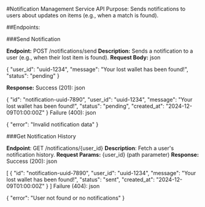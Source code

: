 #Notification Management Service
API Purpose:
Sends notifications to users about updates on items (e.g., when a match is found).

##Endpoints:


###Send Notification

**Endpoint:** POST /notifications/send
**Description:** Sends a notification to a user (e.g., when their lost item is found).
**Request Body:**
json

{
  "user_id": "uuid-1234",
  "message": "Your lost wallet has been found!",
  "status": "pending"
}

**Response:**
Success (201):
json

{
  "id": "notification-uuid-7890",
  "user_id": "uuid-1234",
  "message": "Your lost wallet has been found!",
  "status": "pending",
  "created_at": "2024-12-09T01:00:00Z"
}
Failure (400):
json

{
  "error": "Invalid notification data"
}


###Get Notification History

**Endpoint**: GET /notifications/{user_id}
**Description**: Fetch a user's notification history.
**Request Params:** {user_id} (path parameter)
**Response:**
Success (200):
json

[
  {
    "id": "notification-uuid-7890",
    "user_id": "uuid-1234",
    "message": "Your lost wallet has been found!",
    "status": "sent",
    "created_at": "2024-12-09T01:00:00Z"
  }
]
Failure (404):
json

{
  "error": "User not found or no notifications"
}
